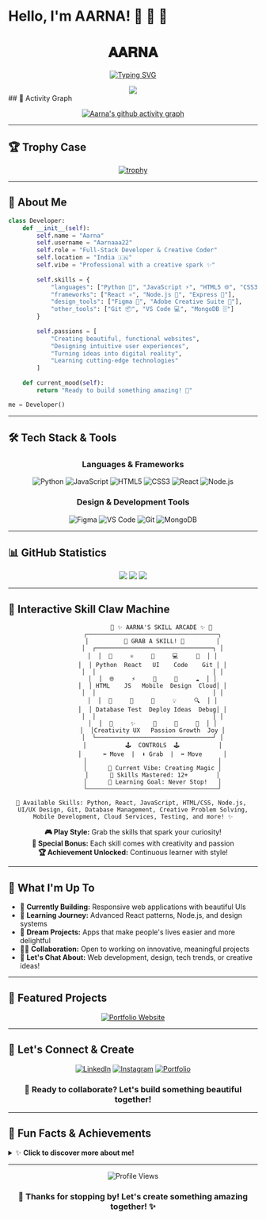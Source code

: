# Hello, I'm AARNA! 💜 💎 💫

<div align="center">

# 𝐀𝐀𝐑𝐍𝐀

[![Typing SVG](https://readme-typing-svg.herokuapp.com?font=Fira+Code&size=26&duration=3000&pause=1000&color=FF69B4&center=true&vCenter=true&width=500&lines=Full-Stack+Developer+%F0%9F%92%BB;UI%2FUX+Enthusiast+%F0%9F%8E%A8;Creative+Problem+Solver+%E2%9C%A8;Always+Learning+%26+Growing+%F0%9F%8C%B8)](https://git.io/typing-svg)

</div>
<div align="center">
<img src="https://readme-typing-svg.herokuapp.com?font=Fira+Code&size=14&duration=150&pause=200&color=FF69B4&background=0D111700&center=true&vCenter=true&multiline=true&repeat=true&width=800&height=150&lines=%F0%9F%8C%B8+%F0%9F%92%96+%F0%9F%A6%8B+%F0%9F%8C%B8+%F0%9F%92%96+%F0%9F%A6%8B+%F0%9F%8C%B8+%F0%9F%92%96+%F0%9F%A6%8B+%F0%9F%8C%B8+%F0%9F%92%96+%F0%9F%A6%8B+%F0%9F%8C%B8+%F0%9F%92%96+%F0%9F%A6%8B+%F0%9F%8C%B8+%F0%9F%92%96;+%F0%9F%8E%80+%E2%9C%A8+%F0%9F%A6%84+%F0%9F%8C%B7+%F0%9F%92%9C+%F0%9F%8C%BA+%F0%9F%92%AB+%F0%9F%8C%B8+%F0%9F%A6%8B+%F0%9F%8C%B9+%F0%9F%92%96+%F0%9F%8C%BB+%F0%9F%8E%80+%F0%9F%A6%84+%F0%9F%8C%B7;%F0%9F%92%9C+%F0%9F%8C%BA+%F0%9F%92%AB+%F0%9F%8C%B8+%F0%9F%A6%8B+%F0%9F%8C%B9+%F0%9F%92%96+%F0%9F%8C%BB+%F0%9F%8E%80+%F0%9F%A6%84+%F0%9F%8C%B7+%F0%9F%92%9C+%F0%9F%8C%BA+%F0%9F%92%AB+%F0%9F%8C%B8;+%F0%9F%A6%8B+%E2%9C%A8+%F0%9F%8C%B9+%F0%9F%92%96+%F0%9F%8C%BB+%F0%9F%8E%80+%F0%9F%A6%84+%F0%9F%8C%B7+%F0%9F%92%9C+%F0%9F%8C%BA+%F0%9F%92%AB+%F0%9F%8C%B8+%F0%9F%A6%8B+%F0%9F%8C%B9+%F0%9F%92%96;%F0%9F%8C%B8+%F0%9F%92%96+%F0%9F%A6%8B+%F0%9F%8C%B8+%F0%9F%92%96+%F0%9F%A6%8B+%F0%9F%8C%B8+%F0%9F%92%96+%F0%9F%A6%8B+%F0%9F%8C%B8+%F0%9F%92%96+%F0%9F%A6%8B+%F0%9F%8C%B8+%F0%9F%92%96+%F0%9F%A6%8B+%F0%9F%8C%B8+%F0%9F%92%96" />
</div>
## 🎯 Activity Graph

<div align="center">

[![Aarna's github activity graph](https://github-readme-activity-graph.vercel.app/graph?username=Aarnaaa22&theme=dracula&bg_color=0D1117&color=FF69B4&line=FF1493&point=FFB6C1&area=true&hide_border=true)](https://github.com/Aarnaaa22)

</div>

---

## 🏆 Trophy Case

<div align="center">

[![trophy](https://github-profile-trophy.vercel.app/?username=Aarnaaa22&theme=dracula&no-frame=true&no-bg=true&margin-w=15&column=7)](https://github.com/Aarnaaa22)

</div>

---

## 💫 About Me

```python
class Developer:
    def __init__(self):
        self.name = "Aarna"
        self.username = "Aarnaaa22"
        self.role = "Full-Stack Developer & Creative Coder"
        self.location = "India 🇮🇳"
        self.vibe = "Professional with a creative spark ✨"
        
        self.skills = {
            "languages": ["Python 🐍", "JavaScript ⚡", "HTML5 🌐", "CSS3 🎨"],
            "frameworks": ["React ⚛️", "Node.js 🚀", "Express 🔧"],
            "design_tools": ["Figma 🎨", "Adobe Creative Suite 💫"],
            "other_tools": ["Git 📦", "VS Code 💻", "MongoDB 🗄️"]
        }
        
        self.passions = [
            "Creating beautiful, functional websites",
            "Designing intuitive user experiences", 
            "Turning ideas into digital reality",
            "Learning cutting-edge technologies"
        ]
    
    def current_mood(self):
        return "Ready to build something amazing! 🌟"

me = Developer()
```

---

## 🛠️ Tech Stack & Tools

<div align="center">

### Languages & Frameworks
![Python](https://img.shields.io/badge/-Python-FF69B4?style=for-the-badge&logo=python&logoColor=white&labelColor=000)
![JavaScript](https://img.shields.io/badge/-JavaScript-FF1493?style=for-the-badge&logo=javascript&logoColor=white&labelColor=000)
![HTML5](https://img.shields.io/badge/-HTML5-FF69B4?style=for-the-badge&logo=html5&logoColor=white&labelColor=000)
![CSS3](https://img.shields.io/badge/-CSS3-FF1493?style=for-the-badge&logo=css3&logoColor=white&labelColor=000)
![React](https://img.shields.io/badge/-React-FF69B4?style=for-the-badge&logo=react&logoColor=white&labelColor=000)
![Node.js](https://img.shields.io/badge/-Node.js-FF1493?style=for-the-badge&logo=node.js&logoColor=white&labelColor=000)

### Design & Development Tools
![Figma](https://img.shields.io/badge/-Figma-FF69B4?style=for-the-badge&logo=figma&logoColor=white&labelColor=000)
![VS Code](https://img.shields.io/badge/-VS%20Code-FF1493?style=for-the-badge&logo=visual-studio-code&logoColor=white&labelColor=000)
![Git](https://img.shields.io/badge/-Git-FF69B4?style=for-the-badge&logo=git&logoColor=white&labelColor=000)
![MongoDB](https://img.shields.io/badge/-MongoDB-FF1493?style=for-the-badge&logo=mongodb&logoColor=white&labelColor=000)

</div>

---

## 📊 GitHub Statistics

<div align="center">

<img src="https://github-readme-stats.vercel.app/api?username=Aarnaaa22&show_icons=true&theme=radical&hide_border=true&count_private=true&custom_title=✨%20Aarna's%20Coding%20Journey" />

<img src="https://github-readme-stats.vercel.app/api/top-langs/?username=Aarnaaa22&layout=compact&theme=radical&hide_border=true&custom_title=💖%20Favorite%20Languages" />

<img src="https://github-readme-streak-stats.herokuapp.com/?user=Aarnaaa22&theme=radical&hide_border=true" />

</div>

---

## 🎪 Interactive Skill Claw Machine

<div align="center">

```
                🎪 ✨ AARNA'S SKILL ARCADE ✨ 🎪
           ╭─────────────────────────────────────╮
           │          🌟 GRAB A SKILL! 🌟         │
           │  ┌─────────────────────────────────┐ │
           │  │  🐍     ⚛️     🎨     💻     🔧  │ │
           │  │ Python  React   UI    Code    Git │ │
           │  │                                 │ │
           │  │  🌐     ⚡     📱     💫     ☁️  │ │
           │  │ HTML    JS   Mobile  Design  Cloud│ │
           │  │                                 │ │
           │  │  💾     🎯     🚀     💡     🔍  │ │
           │  │ Database Test  Deploy Ideas  Debug│ │
           │  │                                 │ │
           │  │  🌸     ✨     💖     🦋     🌈  │ │
           │  │Creativity UX   Passion Growth  Joy │
           │  └─────────────────────────────────┘ │
           │           🕹️  CONTROLS  🕹️           │
           │      ⬅️ Move  |  ⬇️ Grab  |  ➡️ Move      │
           │                                     │
           │      💫 Current Vibe: Creating Magic │
           │      🎯 Skills Mastered: 12+        │
           │      🌟 Learning Goal: Never Stop!   │
           ╰─────────────────────────────────────╯

🎁 Available Skills: Python, React, JavaScript, HTML/CSS, Node.js, 
UI/UX Design, Git, Database Management, Creative Problem Solving,
Mobile Development, Cloud Services, Testing, and more! ✨
```

**🎮 Play Style:** Grab the skills that spark your curiosity!  
**💫 Special Bonus:** Each skill comes with creativity and passion  
**🏆 Achievement Unlocked:** Continuous learner with style!

</div>

---

## 🌟 What I'm Up To

- 🔮 **Currently Building:** Responsive web applications with beautiful UIs
- 🌱 **Learning Journey:** Advanced React patterns, Node.js, and design systems
- 💫 **Dream Projects:** Apps that make people's lives easier and more delightful  
- 👯‍♀️ **Collaboration:** Open to working on innovative, meaningful projects
- 💬 **Let's Chat About:** Web development, design, tech trends, or creative ideas!

---

## 🚀 Featured Projects

<div align="center">

[![Portfolio Website](https://github-readme-stats.vercel.app/api/pin/?username=Aarnaaa22&repo=Portfolio-Website&theme=radical&hide_border=true&title_color=FF69B4&icon_color=FF1493)](https://github.com/Aarnaaa22/Portfolio-Website)

</div>

---

## 💝 Let's Connect & Create

<div align="center">

[![LinkedIn](https://img.shields.io/badge/💼%20LinkedIn-Let's%20Network-FF69B4?style=for-the-badge&logo=linkedin&logoColor=white&labelColor=000)](https://www.linkedin.com/in/aarna-chopdekar-98b095373/)
[![Instagram](https://img.shields.io/badge/📸%20Instagram-Behind%20the%20Code-FF1493?style=for-the-badge&logo=instagram&logoColor=white&labelColor=000)](https://www.instagram.com/aarnachopdekar/?igsh=MjJkc3Ixb3hvNXRp&utm_source=qr)
[![Portfolio](https://img.shields.io/badge/🌐%20Portfolio-See%20My%20Work-FF69B4?style=for-the-badge&logo=google-chrome&logoColor=white&labelColor=000)](https://aarnaaa22.github.io/Portfolio-Website/)

### 💌 **Ready to collaborate?** Let's build something beautiful together!

</div>

---

## 🎉 Fun Facts & Achievements

<details>
<summary>✨ <strong>Click to discover more about me!</strong></summary>

### 🏆 **Personal Achievements**
- 🌟 Successfully balanced technical skills with creative design thinking  
- 💫 Completed multiple full-stack projects from concept to deployment
- 🎨 Developed an eye for user-friendly interfaces and smooth user experiences
- 📚 Committed to learning something new in tech every week

### 💖 **What Drives Me**
- **Philosophy:** "Good code should be functional AND beautiful"
- **Inspiration:** Creating digital experiences that genuinely help people
- **Goal:** Becoming a well-rounded developer who bridges tech and design
- **Motto:** "Code with purpose, design with heart" 💝

### 🌸 **When I'm Not Coding**
- 🎨 Exploring new design trends and UI inspiration
- 📚 Reading about emerging technologies and best practices  
- 🌱 Working on personal growth and skill development
- ☕ Enjoying a good cup of coffee while planning the next project

</details>

---

<div align="center">

![Profile Views](https://komarev.com/ghpvc/?username=Aarnaaa22&color=FF69B4&style=for-the-badge&label=Profile%20Visitors&labelColor=000)

### 🌟 **Thanks for stopping by! Let's create something amazing together!** ✨

</div>
